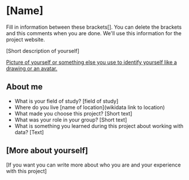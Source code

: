 # [Name]
Fill in information between these brackets[]. You can delete the brackets and this comments when you are done. We'll use this information for the project website.

[Short description of yourself]

[Picture of yourself or something else you use to identify yourself like a drawing or an avatar.](images/yourpicture.jpg)

## About me
- What is your field of study?
[field of study]
- Where do you live
[name of location](wikidata link to location)
- What made you choose this project?
[Short text]
- What was your role in your group?
[Short text]
- What is something you learned during this project about working with data?
[Text]

## [More about yourself]
[If you want you can write more about who you are and your experience with this project]
